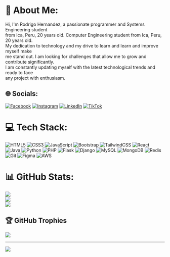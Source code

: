 # 💫 About Me:
Hi, I'm Rodrigo Hernandez, a passionate programmer and Systems Engineering student<br>from Ica, Peru, 20 years old. Computer Engineering student from Ica, Peru, 20 years old.<br>My dedication to technology and my drive to learn and learn and improve myself make<br>me stand out. I am looking for challenges that allow me to grow and contribute significantly.<br>I am constantly updating myself with the latest technological trends and ready to face<br>any project with enthusiasm.


## 🌐 Socials:
[![Facebook](https://img.shields.io/badge/Facebook-%231877F2.svg?logo=Facebook&logoColor=white)](https://facebook.com/profile.php?id=61552371264931) [![Instagram](https://img.shields.io/badge/Instagram-%23E4405F.svg?logo=Instagram&logoColor=white)](https://www.instagram.com/rodrigo.sistemas) [![LinkedIn](https://img.shields.io/badge/LinkedIn-%230077B5.svg?logo=linkedin&logoColor=white)](https://www.linkedin.com/in/rodrigo-hernandez-bb0670255) [![TikTok](https://img.shields.io/badge/TikTok-%23000000.svg?logo=TikTok&logoColor=white)](https://www.tiktok.com/@rodrigo.sistemas?lang=es) 

# 💻 Tech Stack:
![HTML5](https://img.shields.io/badge/html5-%23E34F26.svg?style=for-the-badge&logo=html5&logoColor=white) ![CSS3](https://img.shields.io/badge/css3-%231572B6.svg?style=for-the-badge&logo=css3&logoColor=white) ![JavaScript](https://img.shields.io/badge/javascript-%23323330.svg?style=for-the-badge&logo=javascript&logoColor=%23F7DF1E)
![Bootstrap](https://img.shields.io/badge/bootstrap-%238511FA.svg?style=for-the-badge&logo=bootstrap&logoColor=white) ![TailwindCSS](https://img.shields.io/badge/tailwindcss-%2338B2AC.svg?style=for-the-badge&logo=tailwind-css&logoColor=white) ![React](https://img.shields.io/badge/react-%2320232a.svg?style=for-the-badge&logo=react&logoColor=%2361DAFB) ![Java](https://img.shields.io/badge/java-%23ED8B00.svg?style=for-the-badge&logo=openjdk&logoColor=white) ![Python](https://img.shields.io/badge/python-3670A0?style=for-the-badge&logo=python&logoColor=ffdd54) ![PHP](https://img.shields.io/badge/php-%23777BB4.svg?style=for-the-badge&logo=php&logoColor=white) ![Flask](https://img.shields.io/badge/flask-%23000.svg?style=for-the-badge&logo=flask&logoColor=white) ![Django](https://img.shields.io/badge/django-%23092E20.svg?style=for-the-badge&logo=django&logoColor=white)
![MySQL](https://img.shields.io/badge/mysql-4479A1.svg?style=for-the-badge&logo=mysql&logoColor=white) ![MongoDB](https://img.shields.io/badge/MongoDB-%234ea94b.svg?style=for-the-badge&logo=mongodb&logoColor=white) ![Redis](https://img.shields.io/badge/redis-%23DD0031.svg?style=for-the-badge&logo=redis&logoColor=white) ![Git](https://img.shields.io/badge/git-%23F05033.svg?style=for-the-badge&logo=git&logoColor=white) 
![Figma](https://img.shields.io/badge/figma-%23F24E1E.svg?style=for-the-badge&logo=figma&logoColor=white) ![AWS](https://img.shields.io/badge/AWS-%23FF9900.svg?style=for-the-badge&logo=amazon-aws&logoColor=white)

# 📊 GitHub Stats:
![](https://github-readme-stats.vercel.app/api?username=rodrigosistemas&theme=dark&hide_border=false&include_all_commits=false&count_private=false)<br/>
![](https://github-readme-streak-stats.herokuapp.com/?user=rodrigosistemas&theme=dark&hide_border=false)<br/>
![](https://github-readme-stats.vercel.app/api/top-langs/?username=rodrigosistemas&theme=dark&hide_border=false&include_all_commits=false&count_private=false&layout=compact)

## 🏆 GitHub Trophies
![](https://github-profile-trophy.vercel.app/?username=rodrigosistemas&theme=radical&no-frame=false&no-bg=true&margin-w=4)

---
[![](https://visitcount.itsvg.in/api?id=rodrigosistemas&icon=0&color=0)](https://visitcount.itsvg.in)
